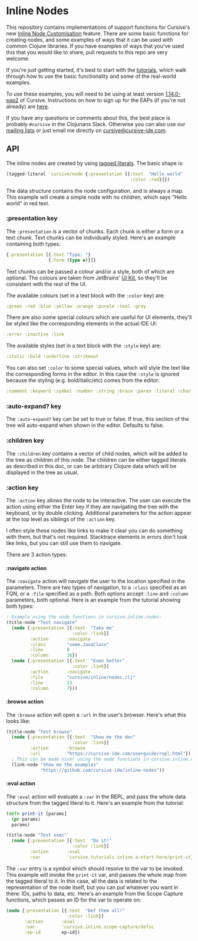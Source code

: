 # Inline Nodes

This repository contains implementations of support functions for Cursive's new 
[Inline Node Customisation](https://cursive-ide.com/blog/customising-inline-nodes.html) feature. There are some basic functions for creating nodes,
and some examples of ways that it can be used with common Clojure libraries. If you have 
examples of ways that you've used this that you would like to share, pull requests to this 
repo are very welcome.

If you're just getting started, it's best to start with the 
[tutorials](https://github.com/cursive-ide/inline-tutorials), which walk through how to use
the basic functionality and some of the real-world examples. 

To use these examples, you will need to be using at least version
[1.14.0-eap2](https://cursive-ide.com/blog/cursive-1.14.0-eap2.html) of Cursive. Instructions on how to sign up for
the EAPs (if you're not already) are
[here](https://cursive-ide.com/userguide/#choosing-to-receive-eap-beta-builds).

If you have any questions or comments about this, the best place is probably `#cursive` in 
the Clojurians Slack. Otherwise you can also use our [mailing lists](https://cursive-ide.com/mailinglist.html) or just email me
directly on [cursive@cursive-ide.com](mailto:cursive@cursive-ide.com).


## API

The inline nodes are created by using 
[tagged literals](https://clojure.org/reference/reader#tagged_literals). The basic shape is:

```clojure
(tagged-literal 'cursive/node {:presentation [{:text  "Hello world"
                                               :color :red}]})
```

The data structure contains the node configuration, and is always a map. This example will 
create a simple node with no children, which says "Hello world" in red text.

### :presentation key

The `:presentation` is a vector of chunks. Each chunk is either a form or a text chunk.
Text chunks can be individually styled. Here's an example containing both types:

```clojure
{:presentation [{:text "Type: "}
                {:form (type e)}]}
```

Text chunks can be passed a colour and/or a style, both of which are optional. The colours
are taken from JetBrains' 
[UI Kit](https://www.figma.com/design/UowbJhRZZgcqa5Wmb4npee/Int-UI-Kit-(Community)?node-id=305-26005&node-type=canvas),
so they'll be consistent with the rest of the UI. 

The available colours (set in a text block with the `:color` key) are:

```clojure
:green :red :blue :yellow :orange :purple :teal :gray
```

There are also some special colours which are useful for UI elements, they'll be styled
like the corresponding elements in the actual IDE UI:

```clojure
:error :inactive :link
```

The available styles (set in a text block with the `:style` key) are:

```clojure
:italic :bold :underline :strikeout
```

You can also set `:color` to some special values, which will style the text like
the corresponding forms in the editor. In this case the `:style` is ignored because
the styling (e.g. bold/italic/etc) comes from the editor:

```clojure
:comment :keyword :symbol :number :string :brace :paren :literal :char
```

### :auto-expand? key

The `:auto-expand?` key can be set to true or false. If true, this section of the tree will
auto-expand when shown in the editor. Defaults to false.

### :children key

The `:children` key contains a vector of child nodes, which will be added to the tree as
children of this node. The children can be either tagged literals as described in this doc,
or can be arbitrary Clojure data which will be displayed in the tree as usual.

### :action key

The `:action` key allows the node to be interactive. The user can execute the action using
either the Enter key if they are navigating the tree with the keyboard, or by double 
clicking. Additional parameters for the action appear at the top level as siblings of the
`:action` key.

I often style these nodes like links to make it clear you can do something with
them, but that's not required. Stacktrace elements in errors don't look like
links, but you can still use them to navigate.

There are 3 action types:

#### :navigate action

The `:navigate` action will navigate the user to the location specified in the parameters.
There are two types of navigation, to a `:class` specified as an FQN, or a `:file` specified
as a path. Both options accept `:line` and `:column` parameters, both optional. Here is an 
example from the tutorial showing both types:

```clojure
; Example using the node functions in cursive.inline.nodes:
(title-node "Test navigate"
  (node {:presentation [{:text  "Take me"
                         :color :link}]
         :action       :navigate
         :class        "some.JavaClass"
         :line         8
         :column       16})
  (node {:presentation [{:text  "Even better"
                         :color :link}]
         :action       :navigate
         :file         "cursive/inline/nodes.clj"
         :line         23
         :column       7}))
```

#### :browse action

The `:browse` action will open a `:url` in the user's browser. Here's what this looks like:

```clojure
(title-node "Test browse"
  (node {:presentation [{:text  "Show me the doc"
                         :color :link}]
         :action       :browse
         :url          "https://cursive-ide.com/userguide/repl.html"})
  ; This can be made nicer using the node functions in cursive.inline.nodes:
  (link-node "Show me the examples"
             "https://github.com/cursive-ide/inline-nodes"))
```

#### :eval action

The `:eval` action will evaluate a `:var` in the REPL, and pass the whole data structure from
the tagged literal to it. Here's an example from the tutorial:

```clojure
(defn print-it [params]
  (pr params)
  params)

(title-node "Test exec"
  (node {:presentation [{:text  "Do it!"
                         :color :link}]
         :action       :eval
         :var          'cursive.tutorials.inline.a-start-here/print-it}))
```

The `:var` entry is a symbol which should resolve to the var to be invoked. This example will 
invoke the `print-it` var, and passes the whole map from the tagged literal to it.
In this case, all the data is related to the representation of the node itself, but you can
put whatever you want in there: IDs, paths to data, etc. Here's an example from the Scope
Capture functions, which passes an ID for the var to operate on:

```clojure
(node {:presentation [{:text  "Def them all!"
                       :color :link}]
       :action       :eval
       :var          'cursive.inline.scope-capture/defsc
       :ep-id        ep-id})
```
